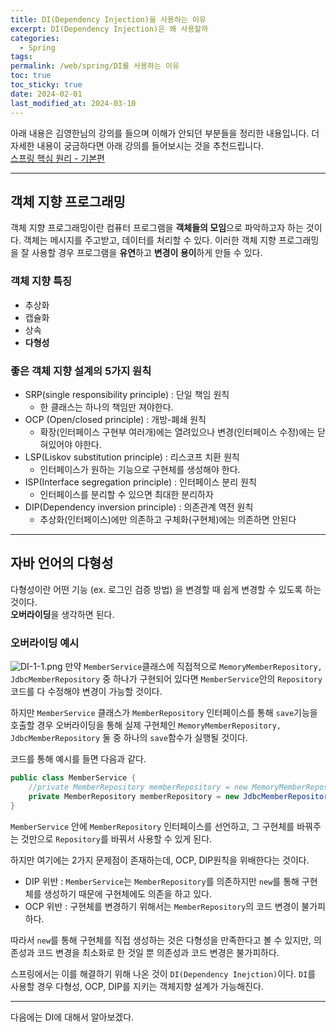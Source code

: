 ```yaml
---
title: DI(Dependency Injection)을 사용하는 이유
excerpt: DI(Dependency Injection)은 왜 사용할까
categories:
  - Spring
tags: 
permalink: /web/spring/DI를 사용하는 이유
toc: true
toc_sticky: true
date: 2024-02-01
last_modified_at: 2024-03-10
---
```

아래 내용은 김영한님의 강의를 들으며 이해가 안되던 부분들을 정리한 내용입니다.  더 자세한 내용이 궁금하다면 아래 강의를 들어보시는 것을 추천드립니다.  
[스프링 핵심 원리 - 기본편](https://www.inflearn.com/course/%EC%8A%A4%ED%94%84%EB%A7%81-%ED%95%B5%EC%8B%AC-%EC%9B%90%EB%A6%AC-%EA%B8%B0%EB%B3%B8%ED%8E%B8)  

---
## 객체 지향 프로그래밍

객체 지향 프로그래밍이란 컴퓨터 프로그램을 **객체들의 모임**으로 파악하고자 하는 것이다. 객체는 메시지를 주고받고, 데이터를 처리할 수 있다. 이러한 객체 지향 프로그래밍을 잘 사용할 경우 프로그램을 **유연**하고 **변경이 용이**하게 만들 수 있다.

### 객체 지향 특징
+ 추상화
+ 캡슐화
+ 상속
+ **다형성**

### 좋은 객체 지향 설계의 5가지 원칙
+ SRP(single responsibility principle) : 단일 책임 원칙
	+ 한 클래스는 하나의 책임만 져야한다.
+ OCP (Open/closed principle) : 개방-폐쇄 원칙
	+ 확장(인터페이스 구현부 여러개)에는 열려있으나 변경(인터페이스 수정)에는 닫혀있어야 야한다.
+ LSP(Liskov substitution principle) : 리스코프 치환 원칙 
	+ 인터페이스가 원하는 기능으로 구현체를 생성해야 한다.
+ ISP(Interface segregation principle) : 인터페이스 분리 원칙 
	+ 인터페이스를 분리할 수 있으면 최대한 분리하자
+ DIP(Dependency inversion principle) : 의존관계 역전 원칙 
	+ 추상화(인터페이스)에만 의존하고 구체화(구현체)에는 의존하면 안된다

---

## 자바 언어의 다형성

다형성이란 어떤 기능 (ex. 로그인 검증 방법) 을 변경할 때 쉽게 변경할 수 있도록 하는 것이다.  
**오버라이딩**을 생각하면 된다.

### 오버라이딩 예시

![DI-1-1.png]({{site.url}}\assets\images\posts_img\why_use_DI\DI-1-1.png)
만약 ``MemberService``클래스에 직접적으로 ``MemoryMemberRepository, JdbcMemberRepository`` 중 하나가 구현되어 있다면 ``MemberService``안의 ``Repository``코드를 다 수정해야 변경이 가능할 것이다.  

하지만 ``MemberService`` 클래스가 ``MemberRepository`` 인터페이스를 통해 ``save``기능을 호출할 경우 오버라이딩을 통해 실제 구현체인 ``MemoryMemberRepository, JdbcMemberRepository`` 둘 중 하나의 ``save``함수가 실행될 것이다.  

코드를 통해 예시를 들면 다음과 같다.  

``` java
public class MemberService {
	//private MemberRepository memberRepository = new MemoryMemberRepository();
	private MemberRepository memberRepository = new JdbcMemberRepository();
}
```

``MemberService`` 안에 ``MemberRepository`` 인터페이스를 선언하고, 그 구현체를 바꿔주는 것만으로 ``Repository``를 바꿔서 사용할 수 있게 된다.

하지만 여기에는 2가지 문제점이 존재하는데, OCP, DIP원칙을 위배한다는 것이다.  
+ DIP 위반 : ``MemberService``는 ``MemberRepository``를 의존하지만 ``new``를 통해 구현체를 생성하기 때문에 구현체에도 의존을 하고 있다.
+ OCP 위반 : 구현체를 변경하기 위해서는 ``MemberRepository``의 코드 변경이 불가피하다.

따라서 ``new``를 통해 구현체를 직접 생성하는 것은 다형성을 만족한다고 볼 수 있지만, 의존성과 코드 변경을 최소화로 한 것일 뿐 의존성과 코드 변경은 불가피하다.  

스프링에서는 이를 해결하기 위해 나온 것이 ``DI(Dependency Inejction)``이다. ``DI``를 사용할 경우 다형성, OCP, DIP를 지키는 객체지향 설계가 가능해진다.

---

다음에는 DI에 대해서 알아보겠다.